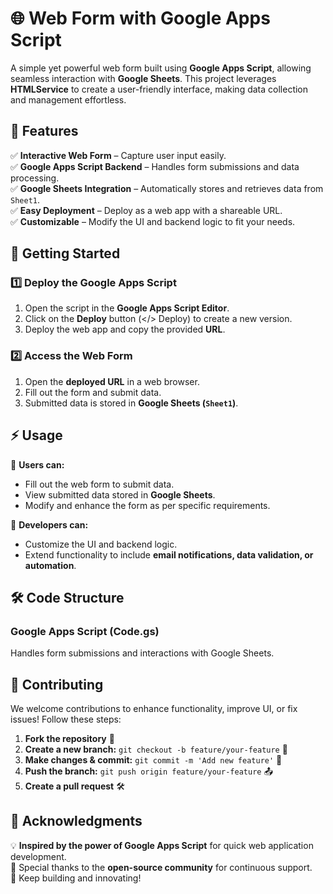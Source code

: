 # 🌐 Web Form with Google Apps Script

A simple yet powerful web form built using **Google Apps Script**, allowing seamless interaction with **Google Sheets**. This project leverages **HTMLService** to create a user-friendly interface, making data collection and management effortless.



## 🚀 Features

✅ **Interactive Web Form** – Capture user input easily.<br>
✅ **Google Apps Script Backend** – Handles form submissions and data processing.<br>
✅ **Google Sheets Integration** – Automatically stores and retrieves data from `Sheet1`.<br>
✅ **Easy Deployment** – Deploy as a web app with a shareable URL.<br>
✅ **Customizable** – Modify the UI and backend logic to fit your needs.<br>



## 📌 Getting Started

### 1️⃣ Deploy the Google Apps Script

1. Open the script in the **Google Apps Script Editor**.
2. Click on the **Deploy** button (</> Deploy) to create a new version.
3. Deploy the web app and copy the provided **URL**.

### 2️⃣ Access the Web Form

1. Open the **deployed URL** in a web browser.
2. Fill out the form and submit data.
3. Submitted data is stored in **Google Sheets (`Sheet1`)**.



## ⚡ Usage

📌 **Users can:**
- Fill out the web form to submit data.
- View submitted data stored in **Google Sheets**.
- Modify and enhance the form as per specific requirements.

📌 **Developers can:**
- Customize the UI and backend logic.
- Extend functionality to include **email notifications, data validation, or automation**.



## 🛠️ Code Structure

### **Google Apps Script (Code.gs)**
Handles form submissions and interactions with Google Sheets.

## 🤝 Contributing

We welcome contributions to enhance functionality, improve UI, or fix issues! Follow these steps:

1. **Fork the repository** 📌
2. **Create a new branch:** `git checkout -b feature/your-feature` 🚀
3. **Make changes & commit:** `git commit -m 'Add new feature'` 🔧
4. **Push the branch:** `git push origin feature/your-feature` 📤
5. **Create a pull request** 🛠️



## 🎉 Acknowledgments

💡 **Inspired by the power of Google Apps Script** for quick web application development.<br>
🙏 Special thanks to the **open-source community** for continuous support.<br>
🚀 Keep building and innovating!



